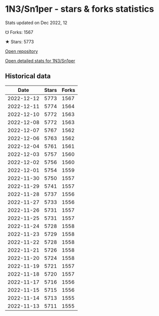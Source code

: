 # 1N3/Sn1per - stars & forks statistics

Stats updated on Dec 2022, 12

☋ Forks: 1567

★ Stars: 5773

[Open repository](https://github.com/1N3/Sn1per)

[Open detailed stats for 1N3/Sn1per](https://reviewgithub.com/rep/1N3/Sn1per)

## Historical data
| Date | Stars | Forks |
|------|-------|-------|
| 2022-12-12 | 5773 | 1567 | 
| 2022-12-11 | 5774 | 1564 | 
| 2022-12-10 | 5772 | 1563 | 
| 2022-12-08 | 5772 | 1563 | 
| 2022-12-07 | 5767 | 1562 | 
| 2022-12-06 | 5763 | 1562 | 
| 2022-12-04 | 5761 | 1561 | 
| 2022-12-03 | 5757 | 1560 | 
| 2022-12-02 | 5756 | 1560 | 
| 2022-12-01 | 5754 | 1559 | 
| 2022-11-30 | 5750 | 1557 | 
| 2022-11-29 | 5741 | 1557 | 
| 2022-11-28 | 5737 | 1556 | 
| 2022-11-27 | 5733 | 1556 | 
| 2022-11-26 | 5731 | 1557 | 
| 2022-11-25 | 5731 | 1557 | 
| 2022-11-24 | 5728 | 1558 | 
| 2022-11-23 | 5729 | 1558 | 
| 2022-11-22 | 5728 | 1558 | 
| 2022-11-21 | 5726 | 1558 | 
| 2022-11-20 | 5724 | 1558 | 
| 2022-11-19 | 5721 | 1557 | 
| 2022-11-18 | 5720 | 1557 | 
| 2022-11-17 | 5716 | 1556 | 
| 2022-11-15 | 5715 | 1556 | 
| 2022-11-14 | 5713 | 1555 | 
| 2022-11-13 | 5711 | 1555 | 

